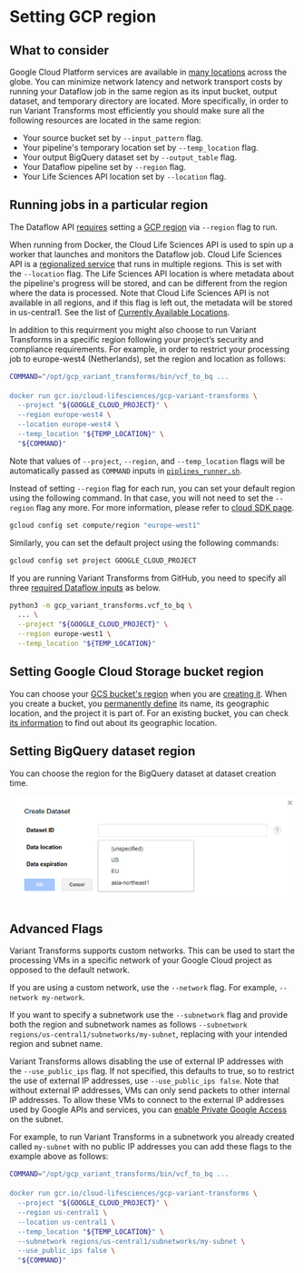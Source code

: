 # Setting GCP region

## What to consider

Google Cloud Platform services are available in [many
locations](https://cloud.google.com/about/locations/) across the globe.
You can minimize network latency and network transport costs by running your
Dataflow job in the same region as its input bucket, output dataset, and
temporary directory are located. More specifically, in order to run Variant
Transforms most efficiently you should make sure all the following resources
are located in the same region:
* Your source bucket set by  `--input_pattern` flag.
* Your pipeline's temporary location set by `--temp_location` flag.
* Your output BigQuery dataset set by `--output_table` flag.
* Your Dataflow pipeline set by `--region` flag.
* Your Life Sciences API location set by `--location` flag.

## Running jobs in a particular region
The Dataflow API [requires](https://cloud.google.com/dataflow/docs/guides/specifying-exec-params#configuring-pipelineoptions-for-execution-on-the-cloud-dataflow-service)
setting a [GCP
region](https://cloud.google.com/compute/docs/regions-zones/#available) via
`--region` flag to run.

When running from Docker, the Cloud Life Sciences API is used to spin up a
worker that launches and monitors the Dataflow job. Cloud Life Sciences API
is a [regionalized service](https://cloud.google.com/life-sciences/docs/concepts/locations)
that runs in multiple regions. This is set with the `--location` flag. The
Life Sciences API location is where metadata about the pipeline's progress
will be stored, and can be different from the region where the data is
processed. Note that Cloud Life Sciences API is not available in all regions,
and if this flag is left out, the metadata will be stored in us-central1. See
the list of [Currently Available Locations](https://cloud.google.com/life-sciences/docs/concepts/locations).

In addition to this requirment you might also
choose to run Variant Transforms in a specific region following your project’s
security and compliance requirements. For example, in order
to restrict your processing job to europe-west4 (Netherlands), set the region
and location as follows:

```bash
COMMAND="/opt/gcp_variant_transforms/bin/vcf_to_bq ...

docker run gcr.io/cloud-lifesciences/gcp-variant-transforms \
  --project "${GOOGLE_CLOUD_PROJECT}" \
  --region europe-west4 \
  --location europe-west4 \
  --temp_location "${TEMP_LOCATION}" \
  "${COMMAND}"
```

Note that values of `--project`, `--region`, and `--temp_location` flags will be automatically
passed as `COMMAND` inputs in [`piplines_runner.sh`](docker/pipelines_runner.sh).

Instead of setting `--region` flag for each run, you can set your default region
using the following command. In that case, you will not need to set the `--region`
flag any more. For more information, please refer to
[cloud SDK page](https://cloud.google.com/sdk/gcloud/reference/config/set).

```bash
gcloud config set compute/region "europe-west1"
```

Similarly, you can set the default project using the following commands:
```bash
gcloud config set project GOOGLE_CLOUD_PROJECT
```
If you are running Variant Transforms from GitHub, you need to specify all three
[required Dataflow inputs](https://cloud.google.com/dataflow/docs/guides/specifying-exec-params#configuring-pipelineoptions-for-execution-on-the-cloud-dataflow-service)
as below.

```bash
python3 -m gcp_variant_transforms.vcf_to_bq \
  ... \
  --project "${GOOGLE_CLOUD_PROJECT}" \
  --region europe-west1 \
  --temp_location "${TEMP_LOCATION}"
```

## Setting Google Cloud Storage bucket region

You can choose your [GCS bucket's region](https://cloud.google.com/storage/docs/locations)
when you are [creating it](https://cloud.google.com/storage/docs/creating-buckets#storage-create-bucket-console).
When you create a bucket, you [permanently
define](https://cloud.google.com/storage/docs/moving-buckets#storage-create-bucket-console)
its name, its geographic location, and the project it is part of. For an existing bucket, you can check
[its information](https://cloud.google.com/storage/docs/getting-bucket-information) to find out 
about its geographic location.

## Setting BigQuery dataset region 

You can choose the region for the BigQuery dataset at dataset creation time.

![BigQuery dataset region](images/bigquery_dataset_region.png)

## Advanced Flags

Variant Transforms supports custom networks. This can be used to start the processing 
VMs in a specific network of your Google Cloud project as opposed to the default 
network.

If you are using a custom network, use the `--network` flag. 
For example, `--network my-network`.

If you want to specify a subnetwork use the `--subnetwork` flag and provide both the 
region and subnetwork names as follows 
`--subnetwork regions/us-central1/subnetworks/my-subnet`, replacing with your intended 
region and subnet name.

Variant Transforms allows disabling the use of external IP addresses with the
`--use_public_ips` flag. If not specified, this defaults to true, so to restrict the
use of external IP addresses, use `--use_public_ips false`. Note that without external
IP addresses, VMs can only send packets to other internal IP addresses. To allow these
VMs to connect to the external IP addresses used by Google APIs and services, you can
[enable Private Google Access](https://cloud.google.com/vpc/docs/configure-private-google-access)
on the subnet.

For example, to run Variant Transforms in a subnetwork you already created called
`my-subnet` with no public IP addresses you can add these flags to the
example above as follows:

```bash
COMMAND="/opt/gcp_variant_transforms/bin/vcf_to_bq ...

docker run gcr.io/cloud-lifesciences/gcp-variant-transforms \
  --project "${GOOGLE_CLOUD_PROJECT}" \
  --region us-central1 \
  --location us-central1 \
  --temp_location "${TEMP_LOCATION}" \
  --subnetwork regions/us-central1/subnetworks/my-subnet \
  --use_public_ips false \
  "${COMMAND}"
```

